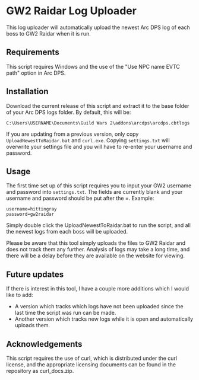 # GW2 Raidar Log Uploader #

This log uploader will automatically upload the newest Arc DPS log of each boss to GW2 Raidar when it is run.

## Requirements ##

This script requires Windows and the use of the "Use NPC name EVTC path" option in Arc DPS.

## Installation ##

Download the current release of this script and extract it to the base folder of your Arc DPS logs folder. By default, this will be:

    C:\Users\USERNAME\Documents\Guild Wars 2\addons\arcdps\arcdps.cbtlogs

If you are updating from a previous version, only copy `UploadNewestToRaidar.bat` and `curl.exe`. Copying `settings.txt` will overwrite your settings file and you will have to re-enter your username and password.

## Usage ##
The first time set up of this script requires you to input your GW2 username and password into `settings.txt`. The fields are currently blank and your username and password should be put after the =. Example:

    username=hittingray
    password=gw2raidar

Simply double click the UploadNewestToRaidar.bat to run the script, and all the newest logs from each boss will be uploaded. 

Please be aware that this tool simply uploads the files to GW2 Raidar and does not track them any further. Analysis of logs may take a long time, and there will be a delay before they are available on the website for viewing.

## Future updates ##

If there is interest in this tool, I have a couple more additions which I would like to add:

- A version which tracks which logs have not been uploaded since the last time the script was run can be made.
- Another version which tracks new logs while it is open and automatically uploads them. 

## Acknowledgements ##

This script requires the use of curl, which is distributed under the curl license, and the appropriate licensing documents can be found in the repository as curl_docs.zip.
